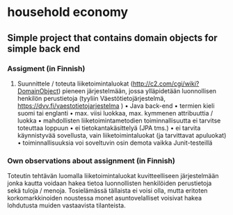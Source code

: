 # household economy
## Simple project that contains domain objects for simple back end

### Assigment (in Finnish)
1. Suunnittele / toteuta liiketoimintaluokat (http://c2.com/cgi/wiki?DomainObject) pieneen järjestelmään, jossa ylläpidetään luonnollisen henkilön perustietoja (tyyliin Väestötietojärjestelmä, https://dvv.fi/vaestotietojarjestelma  )
• Java back-end
• termien kieli suomi tai englanti
• max. viisi luokkaa, max. kymmenen attribuuttia / luokka
• mahdollisten liiketoimintametodien toiminnallisuutta ei tarvitse toteuttaa loppuun
• ei tietokantakäsittelyä (JPA tms.)
• ei tarvita käynnistyvää sovellusta, vain liiketoimintaluokat (ja tarvittavat apuluokat)
• toiminnallisuuksia voi soveltuvin osin demota vaikka Junit-testeillä

### Own observations about assignment (in Finnish)
Toteutin tehtävän luomalla liiketoimintaluokat kuvitteelliseen järjestelmään jonka kautta voidaan hakea tietoa luonnollisten henkilöiden perustietoja sekä tuloja / menoja. Tosielämässä tällaista ei voisi olla, mutta eritoten korkomarkkinoiden noustessa monet asuntovelalliset voisivat hakea lohdutusta muiden vastaavista tilanteista.
